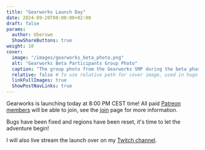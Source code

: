 ```yaml
---
title: "Gearworks Launch Day"
date: 2024-09-20T08:00:00+02:00
draft: false
params:
  author: Uberswe
  ShowShareButtons: true
weight: 10
cover:
  image: "/images/gearworks_beta_photo.png"
  alt: "Gearworks Beta Participants Group Photo"
  caption: "The group photo from the Gearworks SMP during the beta phase"
  relative: false # To use relative path for cover image, used in hugo Page-bundles
  linkFullImages: true
  ShowPostNavLinks: true
---
```


Gearworks is launching today at 8:00 PM CEST time! All paid [Patreon members](https://www.patreon.com/uberswe) will be able to join, see the [join](/join/) page for more information.

Bugs have been fixed and regions have been reset, it's time to let the adventure begin!

I will also live stream the launch over on my [Twitch channel](https://www.twitch.tv/uberswe).